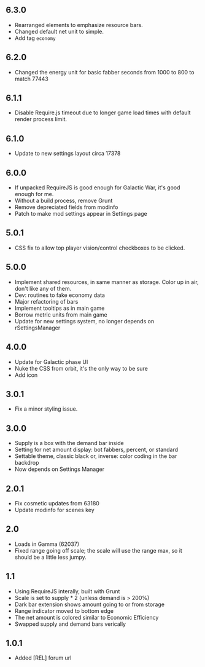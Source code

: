 ## 6.3.0

- Rearranged elements to emphasize resource bars.
- Changed default net unit to simple.
- Add tag `economy`

## 6.2.0

- Changed the energy unit for basic fabber seconds from 1000 to 800 to match 77443

## 6.1.1

- Disable Require.js timeout due to longer game load times with default render process limit.

## 6.1.0

- Update to new settings layout circa 17378

## 6.0.0

- If unpacked RequireJS is good enough for Galactic War, it's good enough for me.
- Without a build process, remove Grunt
- Remove depreciated fields from modinfo
- Patch to make mod settings appear in Settings page

## 5.0.1

- CSS fix to allow top player vision/control checkboxes to be clicked.

## 5.0.0

- Implement shared resources, in same manner as storage.  Color up in air, don't like any of them.
- Dev: routines to fake economy data
- Major refactoring of bars
- Implement tooltips as in main game
- Borrow metric units from main game
- Update for new settings system, no longer depends on rSettingsManager

## 4.0.0

- Update for Galactic phase UI
- Nuke the CSS from orbit, it's the only way to be sure
- Add icon

## 3.0.1

- Fix a minor styling issue.

## 3.0.0

- Supply is a box with the demand bar inside
- Setting for net amount display: bot fabbers, percent, or standard
- Settable theme, classic black or, inverse: color coding in the bar backdrop
- Now depends on Settings Manager

## 2.0.1

- Fix cosmetic updates from 63180
- Update modinfo for scenes key

## 2.0

- Loads in Gamma (62037)
- Fixed range going off scale; the scale will use the range max, so it should be a little less jumpy.

## 1.1

- Using RequireJS interally, built with Grunt
- Scale is set to supply * 2 (unless demand is > 200%)
- Dark bar extension shows amount going to or from storage
- Range indicator moved to bottom edge
- The net amount is colored similar to Economic Efficiency
- Swapped supply and demand bars verically

## 1.0.1

- Added [REL] forum url
